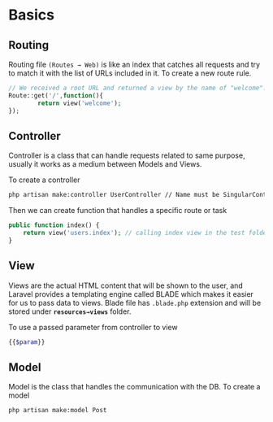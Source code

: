# Basics

## Routing

Routing file `(Routes → Web)` is like an index that catches all requests and try to match it with the list of URLs included in it. To create a new route rule.

```php
// We received a root URL and returned a view by the name of "welcome".
Route::get('/',function(){ 
		return view('welcome');
});
```

## Controller

Controller is a class that can handle requests related to same purpose, usually it works as a medium between Models and Views.

To create a controller

```bash
php artisan make:controller UserController // Name must be SingularController
```

Then we can create function that handles a specific route or task

```php
public function index() {
	return view('users.index'); // calling index view in the test folder
}
```

## View

Views are the actual HTML content that will be shown to the user, and Laravel provides a templating engine called BLADE which makes it easier for us to pass data to views. Blade file has `.blade.php` extension and will be stored under **`resources→views`** folder.

To use a passed parameter from controller to view

```bash
{{$param}}
```

## Model

Model is the class that handles the communication with the DB. To create a model

```html
php artisan make:model Post
```